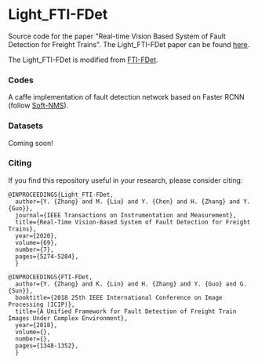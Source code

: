 # Light_FTI-FDet
Source code for the paper "Real-time Vision Based System of Fault Detection for Freight Trains". The Light_FTI-FDet paper can be found [here](https://ieeexplore.ieee.org/document/8911418).

The Light_FTI-FDet is modified from [FTI-FDet](https://ieeexplore.ieee.org/document/8451188).


### Codes
A caffe implementation of fault detection network based on Faster RCNN (follow [Soft-NMS](https://github.com/bharatsingh430/soft-nms)).

### Datasets
Coming soon!


### Citing
If you find this repository useful in your research, please consider citing:
```
@INPROCEEDINGS{Light_FTI-FDet,
  author={Y. {Zhang} and M. {Liu} and Y. {Chen} and H. {Zhang} and Y. {Guo}},
  journal={IEEE Transactions on Instrumentation and Measurement}, 
  title={Real-Time Vision-Based System of Fault Detection for Freight Trains}, 
  year={2020},
  volume={69},
  number={7},
  pages={5274-5284},
  }
```
```
@INPROCEEDINGS{FTI-FDet,
  author={Y. {Zhang} and K. {Lin} and H. {Zhang} and Y. {Guo} and G. {Sun}},
  booktitle={2018 25th IEEE International Conference on Image Processing (ICIP)}, 
  title={A Unified Framework for Fault Detection of Freight Train Images Under Complex Environment}, 
  year={2018},
  volume={},
  number={},
  pages={1348-1352},
  }
```

